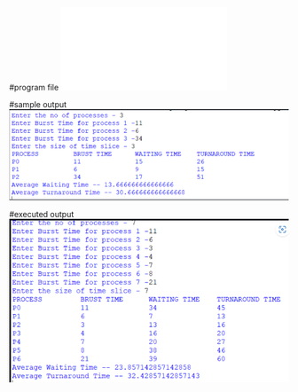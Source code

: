 #program file
![Program File](RoundRobin.py)

#sample output
![Sample Output](sampleoutput.png)

#executed output
![Executed Output](executedoutput.png)
